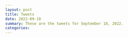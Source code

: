 ```yaml
---
layout: post
title: Tweets
date: 2022-09-18
summary: These are the tweets for September 18, 2022.
categories:
---
```


